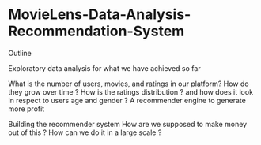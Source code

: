 # MovieLens-Data-Analysis-Recommendation-System


Outline

Exploratory data analysis for what we have achieved so far

What is the number of users, movies, and ratings in our platform? How do they grow over time ?
How is the ratings distribution ? and how does it look in respect to users age and gender ?
A recommender engine to generate more profit

Building the recommender system
How are we supposed to make money out of this ?
How can we do it in a large scale ?